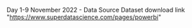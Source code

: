 Day 1-9 November 2022 - Data Source
Dataset download link  "https://www.superdatascience.com/pages/powerbi"

